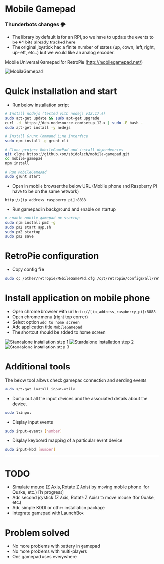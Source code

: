 # Mobile Gamepad

### Thunderbots changes 🌩️
* The library by default is for an RPI, so we have to update the events to be 64 bits [already tracked here](https://github.com/sbidolach/mobile-gamepad/issues/5)
* The original joystick had a finite number of states (up, down, left, right, up-left, etc..) but we would like an analog encoder.

Mobile Universal Gamepad for RetroPie (http://mobilegamepad.net/)

![MobilaGamepad](/other/resources/schema_mobilegamepad.png)

# Quick installation and start

* Run below installation script

```bash
# Install nodejs (tested with nodejs v12.17.0)
sudo apt-get update && sudo apt-get upgrade
curl -sL https://deb.nodesource.com/setup_12.x | sudo -E bash -
sudo apt-get install -y nodejs

# Install Grunt Command Line Interface
sudo npm install -g grunt-cli

# Clone project MobileGamePad and install dependencies
git clone https://github.com/sbidolach/mobile-gamepad.git
cd mobile-gamepad
npm install

# Run MobileGamepad
sudo grunt start
```

* Open in mobile browser the below URL (Mobile phone and Raspberry Pi have to be on the same network)

```
http://[ip_address_raspberry_pi]:8888
```

* Run gamepad in background and enable on startup

```bash
# Enable Mobile gamepad on startup
sudo npm install pm2 -g
sudo pm2 start app.sh
sudo pm2 startup
sudo pm2 save
```

# RetroPie configuration

* Copy config file

```bash
sudo cp /other/retropie/MobileGamePad.cfg /opt/retropie/configs/all/retroarch-joypads/
```

# Install application on mobile phone

* Open chrome browser with url `http://[ip_address_raspberry_pi]:8888`
* Open chrome menu (right top corner)
* Select option `Add to home screen`
* Add application title `MobileGamepad`
* The shortcut should be added to home screen

![Standalone installation step 1](/other/resources/screenshot_add_home_screen.png)
![Standalone installation step 2](/other/resources/screenshot_add_title.png)
![Standalone installation step 3](/other/resources/screenshot_add_icon.png)

# Additional tools

The below tool allows check gamepad connection and sending events

```bash
sudo apt-get install input-utils
```

* Dump out all the input devices and the associated details about the device.

```bash
sudo lsinput
```

* Display input events

```bash
sudo input-events [number]
```

* Display keyboard mapping of a particular event device

```bash
sudo input-kbd [number]
```

---

# TODO

- Simulate mouse (Z Axis, Rotate Z Axis) by moving mobile phone (for Quake, etc.) [In progress]
- Add second joystick (Z Axis, Rotate Z Axis) to move mouse (for Quake, etc.)
- Add simple KODI or other installation package
- Integrate gamepad with LaunchBox

# Problem solved

- No more problems with battery in gamepad
- No more problems with multi-players
- One gamepad uses everywhere
